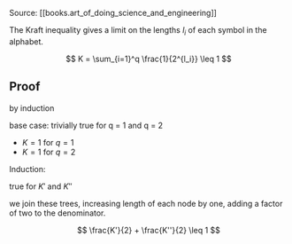 
Source: [[books.art_of_doing_science_and_engineering]]

The Kraft inequality gives a limit on the lengths $l_i$ of each symbol in the alphabet.

$$
K = \sum_{i=1}^q \frac{1}{2^{l_i}} \leq 1
$$

## Proof

by induction

base case: trivially true for q = 1 and q = 2

* $K = 1$ for $q = 1$
* $K = 1$ for $q = 2$

Induction:

true for $K'$ and $K''$

we join these trees, increasing length of each node by one, adding a factor of two to the denominator.

$$
\frac{K'}{2} + \frac{K''}{2} \leq 1
$$
